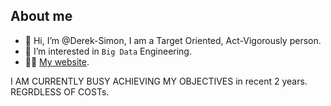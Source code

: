 ## About me

- 👋 Hi, I’m @Derek-Simon, I am a Target Oriented, Act-Vigorously person.
- 👀 I’m interested in `Big Data` Engineering.
- 👨‍💻‍ [My website](https://www.derekactions.com/).
 
I AM CURRENTLY BUSY ACHIEVING MY OBJECTIVES in recent 2 years. REGRDLESS OF COSTs.

<!---
Derek-Simon/Derek-Simon is a ✨ special ✨ repository because its `README.md` (this file) appears on your GitHub profile.
You can click the Preview link to take a look at your changes.
--->
